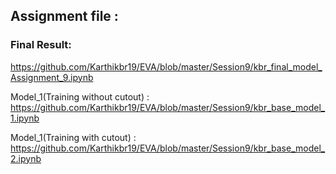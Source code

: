## Assignment file : 
### Final Result: 
https://github.com/Karthikbr19/EVA/blob/master/Session9/kbr_final_model_Assignment_9.ipynb

Model_1(Training without cutout) : 
https://github.com/Karthikbr19/EVA/blob/master/Session9/kbr_base_model_1.ipynb

Model_1(Training with cutout) : 
https://github.com/Karthikbr19/EVA/blob/master/Session9/kbr_base_model_2.ipynb

